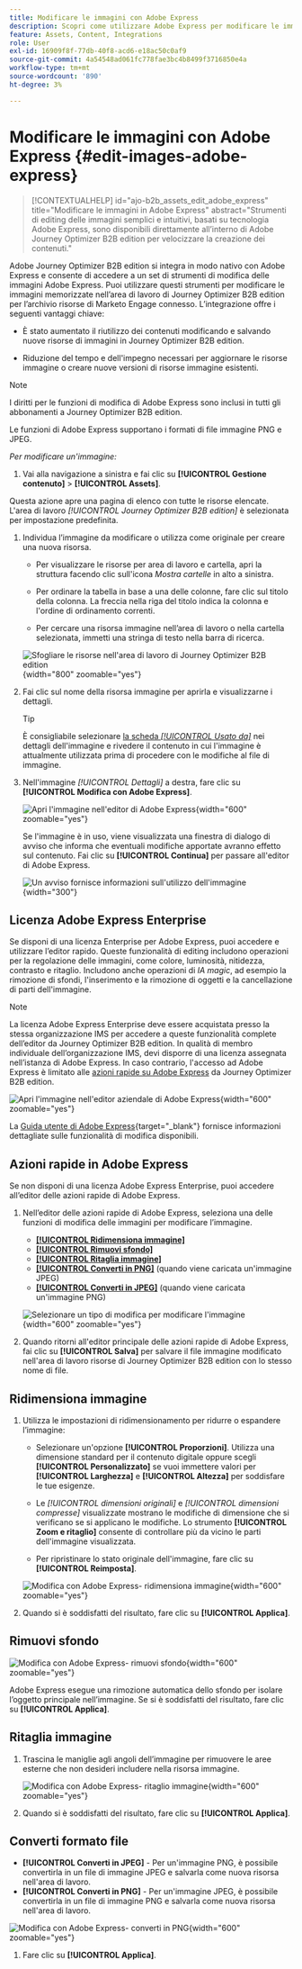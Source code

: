 ```yaml
---
title: Modificare le immagini con Adobe Express
description: Scopri come utilizzare Adobe Express per modificare le immagini nell’area di lavoro di Journey Optimizer B2B edition.
feature: Assets, Content, Integrations
role: User
exl-id: 16909f8f-77db-40f8-acd6-e18ac50c0af9
source-git-commit: 4a54548ad061fc778fae3bc4b8499f3716850e4a
workflow-type: tm+mt
source-wordcount: '890'
ht-degree: 3%

---
```


# Modificare le immagini con Adobe Express {#edit-images-adobe-express}

>[!CONTEXTUALHELP]
>id="ajo-b2b_assets_edit_adobe_express"
>title="Modificare le immagini in Adobe Express"
>abstract="Strumenti di editing delle immagini semplici e intuitivi, basati su tecnologia Adobe Express, sono disponibili direttamente all’interno di Adobe Journey Optimizer B2B edition per velocizzare la creazione dei contenuti."

Adobe Journey Optimizer B2B edition si integra in modo nativo con Adobe Express e consente di accedere a un set di strumenti di modifica delle immagini Adobe Express. Puoi utilizzare questi strumenti per modificare le immagini memorizzate nell’area di lavoro di Journey Optimizer B2B edition per l’archivio risorse di Marketo Engage connesso. L’integrazione offre i seguenti vantaggi chiave:

* È stato aumentato il riutilizzo dei contenuti modificando e salvando nuove risorse di immagini in Journey Optimizer B2B edition.

* Riduzione del tempo e dell&#39;impegno necessari per aggiornare le risorse immagine o creare nuove versioni di risorse immagine esistenti.

>[!NOTE]
>
>I diritti per le funzioni di modifica di Adobe Express sono inclusi in tutti gli abbonamenti a Journey Optimizer B2B edition.

Le funzioni di Adobe Express supportano i formati di file immagine PNG e JPEG.

_Per modificare un&#39;immagine:_

1. Vai alla navigazione a sinistra e fai clic su **[!UICONTROL Gestione contenuto]** > **[!UICONTROL Assets]**.

Questa azione apre una pagina di elenco con tutte le risorse elencate. L&#39;area di lavoro _[!UICONTROL Journey Optimizer B2B edition]_ è selezionata per impostazione predefinita.

1. Individua l’immagine da modificare o utilizza come originale per creare una nuova risorsa.

   * Per visualizzare le risorse per area di lavoro e cartella, apri la struttura facendo clic sull&#39;icona _Mostra cartelle_ in alto a sinistra.

   * Per ordinare la tabella in base a una delle colonne, fare clic sul titolo della colonna. La freccia nella riga del titolo indica la colonna e l&#39;ordine di ordinamento correnti.

   * Per cercare una risorsa immagine nell’area di lavoro o nella cartella selezionata, immetti una stringa di testo nella barra di ricerca.

   ![Sfogliare le risorse nell&#39;area di lavoro di Journey Optimizer B2B edition](./assets/assets-native-workspace-filtered.png){width="800" zoomable="yes"}

1. Fai clic sul nome della risorsa immagine per aprirla e visualizzarne i dettagli.

   >[!TIP]
   >
   >È consigliabile selezionare [la scheda _[!UICONTROL Usato da]_](./marketo-engage-design-studio.md#view-asset-used-by-references) nei dettagli dell&#39;immagine e rivedere il contenuto in cui l&#39;immagine è attualmente utilizzata prima di procedere con le modifiche al file di immagine.

1. Nell&#39;immagine _[!UICONTROL Dettagli]_ a destra, fare clic su **[!UICONTROL Modifica con Adobe Express]**.

   ![Apri l&#39;immagine nell&#39;editor di Adobe Express](./assets/assets-edit-adobe-express.png){width="600" zoomable="yes"}

   Se l&#39;immagine è in uso, viene visualizzata una finestra di dialogo di avviso che informa che eventuali modifiche apportate avranno effetto sul contenuto. Fai clic su **[!UICONTROL Continua]** per passare all&#39;editor di Adobe Express.

   ![Un avviso fornisce informazioni sull&#39;utilizzo dell&#39;immagine](./assets/assets-edit-adobe-express-usage-alert.png){width="300"}

## Licenza Adobe Express Enterprise

Se disponi di una licenza Enterprise per Adobe Express, puoi accedere e utilizzare l’editor rapido. Queste funzionalità di editing includono operazioni per la regolazione delle immagini, come colore, luminosità, nitidezza, contrasto e ritaglio. Includono anche operazioni di _IA magic_, ad esempio la rimozione di sfondi, l&#39;inserimento e la rimozione di oggetti e la cancellazione di parti dell&#39;immagine.

>[!NOTE]
>
>La licenza Adobe Express Enterprise deve essere acquistata presso la stessa organizzazione IMS per accedere a queste funzionalità complete dell’editor da Journey Optimizer B2B edition. In qualità di membro individuale dell’organizzazione IMS, devi disporre di una licenza assegnata nell’istanza di Adobe Express. In caso contrario, l&#39;accesso ad Adobe Express è limitato alle [azioni rapide su Adobe Express](#quick-actions-in-adobe-express) da Journey Optimizer B2B edition.

![Apri l&#39;immagine nell&#39;editor aziendale di Adobe Express](./assets/assets-edit-adobe-express-enterprise-editor.png){width="600" zoomable="yes"}

La [Guida utente di Adobe Express](https://helpx.adobe.com/it/express/user-guide.html){target="_blank"} fornisce informazioni dettagliate sulle funzionalità di modifica disponibili.

## Azioni rapide in Adobe Express

Se non disponi di una licenza Adobe Express Enterprise, puoi accedere all’editor delle azioni rapide di Adobe Express.

1. Nell’editor delle azioni rapide di Adobe Express, seleziona una delle funzioni di modifica delle immagini per modificare l’immagine.

   * [**[!UICONTROL Ridimensiona immagine]**](#resize-image)
   * [**[!UICONTROL Rimuovi sfondo]**](#remove-background)
   * [**[!UICONTROL Ritaglia immagine]**](#crop-image)
   * [**[!UICONTROL Converti in PNG]**](#convert-file-format) (quando viene caricata un&#39;immagine JPEG)
   * [**[!UICONTROL Converti in JPEG]**](#convert-file-format) (quando viene caricata un&#39;immagine PNG)

   ![Selezionare un tipo di modifica per modificare l&#39;immagine](./assets/assets-edit-adobe-express-left-menu.png){width="600" zoomable="yes"}

1. Quando ritorni all&#39;editor principale delle azioni rapide di Adobe Express, fai clic su **[!UICONTROL Salva]** per salvare il file immagine modificato nell&#39;area di lavoro risorse di Journey Optimizer B2B edition con lo stesso nome di file.

## Ridimensiona immagine

1. Utilizza le impostazioni di ridimensionamento per ridurre o espandere l’immagine:

   * Selezionare un&#39;opzione **[!UICONTROL Proporzioni]**. Utilizza una dimensione standard per il contenuto digitale oppure scegli **[!UICONTROL Personalizzato]** se vuoi immettere valori per **[!UICONTROL Larghezza]** e **[!UICONTROL Altezza]** per soddisfare le tue esigenze.

   * Le _[!UICONTROL dimensioni originali]_ e _[!UICONTROL dimensioni compresse]_ visualizzate mostrano le modifiche di dimensione che si verificano se si applicano le modifiche. Lo strumento **[!UICONTROL Zoom e ritaglio]** consente di controllare più da vicino le parti dell&#39;immagine visualizzata.

   * Per ripristinare lo stato originale dell&#39;immagine, fare clic su **[!UICONTROL Reimposta]**.

   ![Modifica con Adobe Express- ridimensiona immagine](./assets/assets-edit-adobe-express-resize-image.png){width="600" zoomable="yes"}

1. Quando si è soddisfatti del risultato, fare clic su **[!UICONTROL Applica]**.

## Rimuovi sfondo

![Modifica con Adobe Express- rimuovi sfondo](./assets/assets-edit-adobe-express-remove-background.png){width="600" zoomable="yes"}

Adobe Express esegue una rimozione automatica dello sfondo per isolare l’oggetto principale nell’immagine. Se si è soddisfatti del risultato, fare clic su **[!UICONTROL Applica]**.

## Ritaglia immagine

1. Trascina le maniglie agli angoli dell’immagine per rimuovere le aree esterne che non desideri includere nella risorsa immagine.

   ![Modifica con Adobe Express- ritaglio immagine](./assets/assets-edit-adobe-express-crop-image.png){width="600" zoomable="yes"}

1. Quando si è soddisfatti del risultato, fare clic su **[!UICONTROL Applica]**.

## Converti formato file

* **[!UICONTROL Converti in JPEG]** - Per un&#39;immagine PNG, è possibile convertirla in un file di immagine JPEG e salvarla come nuova risorsa nell&#39;area di lavoro.
* **[!UICONTROL Converti in PNG]** - Per un&#39;immagine JPEG, è possibile convertirla in un file di immagine PNG e salvarla come nuova risorsa nell&#39;area di lavoro.

![Modifica con Adobe Express- converti in PNG](./assets/assets-edit-adobe-express-convert-to-png.png){width="600" zoomable="yes"}

1. Fare clic su **[!UICONTROL Applica]**.
